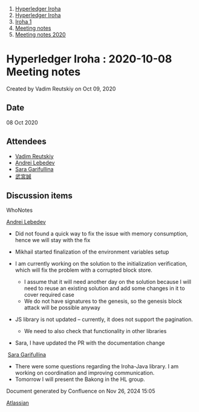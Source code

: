 1. [Hyperledger Iroha](index.html)
2. [Hyperledger Iroha](Hyperledger-Iroha_20873224.html)
3. [Iroha 1](Iroha-1_21015959.html)
4. [Meeting notes](Meeting-notes_21016018.html)
5. [Meeting notes 2020](Meeting-notes-2020_21016022.html)

# Hyperledger Iroha : 2020-10-08 Meeting notes

Created by Vadim Reutskiy on Oct 09, 2020

## Date

08 Oct 2020

## Attendees

- [Vadim Reutskiy](https://lf-hyperledger.atlassian.net/wiki/people/5b8d04b72786fb2bf79a7405?ref=confluence)
- [Andrei Lebedev](https://lf-hyperledger.atlassian.net/wiki/people/557058:c02f1b3d-42e6-4519-ba84-2d0476dccbc9?ref=confluence)
- [Sara Garifullina](https://lf-hyperledger.atlassian.net/wiki/people/5b6c115b2c9bd83c03707f95?ref=confluence)
- [武宮誠](https://lf-hyperledger.atlassian.net/wiki/people/557058:12c320e6-5d17-404f-b20e-bfa5721ae960?ref=confluence)

## Discussion items

WhoNotes

[Andrei Lebedev](https://lf-hyperledger.atlassian.net/wiki/people/557058:c02f1b3d-42e6-4519-ba84-2d0476dccbc9?ref=confluence)

- Did not found a quick way to fix the issue with memory consumption, hence we will stay with the fix
- Mikhail started finalization of the environment variables setup
- I am currently working on the solution to the initialization verification, which will fix the problem with a corrupted block store.
  
  - I assume that it will need another day on the solution because I will need to reuse an existing solution and add some changes in it to cover required case
  - We do not have signatures to the genesis, so the genesis block attack will be possible anyway
- JS library is not updated – currently, it does not support the pagination. 
  
  - We need to also check that functionality in other libraries
- Sara, I have updated the PR with the documentation change

 [Sara Garifullina](https://lf-hyperledger.atlassian.net/wiki/people/5b6c115b2c9bd83c03707f95?ref=confluence)

- There were some questions regarding the Iroha-Java library. I am working on coordination and improving communication.
- Tomorrow I will present the Bakong in the HL group.

Document generated by Confluence on Nov 26, 2024 15:05

[Atlassian](http://www.atlassian.com/)
